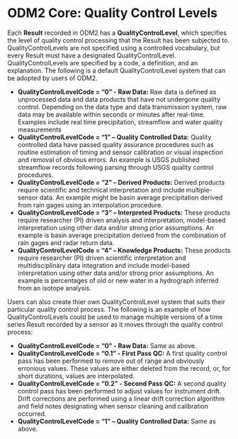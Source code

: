 ODM2 Core: Quality Control Levels
=================================

Each **Result** recorded in ODM2 has a **QualityControlLevel**, which specifies the level of quality control processing that the Result has been subjected to. QualityControlLevels are not specified using a controlled vocabulary, but every Result must have a designated QualityControlLevel. QualityControlLevels are specified by a code, a definition, and an explanation. The following is a default QualityControlLevel system that can be adopted by users of ODM2.

* **QualityControlLevelCode = “0” - Raw Data:**  Raw data is defined as unprocessed data and data products that have not undergone quality control. Depending on the data type and data transmission system, raw data may be available within seconds or minutes after real-time. Examples include real time precipitation, streamflow and water quality measurements
* **QualityControlLevelCode = “1” – Quality Controlled Data:** Quality controlled data have passed quality assurance procedures such as routine estimation of timing and sensor calibration or visual inspection and removal of obvious errors. An example is USGS published streamflow records following parsing through USGS quality control procedures.
* **QualityControlLevelCode = “2” – Derived Products:** Derived products require scientific and technical interpretation and include multiple-sensor data. An example might be basin average precipitation derived from rain gages using an interpolation procedure.
* **QualityControlLevelCode = “3” – Interpreted Products:** These products require researcher (PI) driven analysis and interpretation, model-based interpretation using other data and/or strong prior assumptions. An example is basin average precipitation derived from the combination of rain gages and radar return data.
* **QualityControlLevelCode = “4” – Knowledge Products:** These products require researcher (PI) driven scientific interpretation and multidisciplinary data integration and include model-based interpretation using other data and/or strong prior assumptions. An example is percentages of old or new water in a hydrograph inferred from an isotope analysis.

Users can also create thier own QualityControlLevel system that suits their particular quality control process. The following is an example of how QualityControlLevels could be used to manage multiple versions of a time series Result recorded by a sensor as it moves through the quality control process:

* **QualityControlLevelCode = “0” - Raw Data:**  Same as above.
* **QualityControlLevelCode = “0.1” - First Pass QC:**  A first quality control pass has been performed to remove out of range and obviously erronious values. These values are either deleted from the record, or, for short durations, values are interpolated.
* **QualityControlLevelCode = “0.2” - Second Pass QC:**  A second quality control pass has been performed to adjust values for instrument drift. Drift corrections are performed using a linear drift correction algorithm and field notes designating when sensor cleaning and calibration occurred.
* **QualityControlLevelCode = “1” – Quality Controlled Data:** Same as above.
